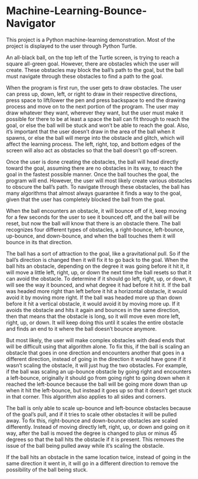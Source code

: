 # Machine-Learning-Bounce-Navigator

This project is a Python machine-learning demonstration. Most of the project is displayed to the user through Python Turtle. 

An all-black ball, on the top left of the Turtle screen, is trying to reach a square all-green goal. However, there are obstacles which the user will create. These obstacles may block the ball’s path to the goal, but the ball must navigate through these obstacles to find a path to the goal. 

When the program is first run, the user gets to draw obstacles. The user can press up, down, left, or right to draw in their respective directions, press space to lift/lower the pen and press backspace to end the drawing process and move on to the next portion of the program. The user may draw whatever they want, wherever they want, but the user must make it possible for there to be at least a space the ball can fit through to reach the goal, or else the ball will be stuck and won’t be able to reach the goal. Also, it’s important that the user doesn’t draw in the area of the ball when it spawns, or else the ball will merge into the obstacle and glitch, which will affect the learning process. The left, right, top, and bottom edges of the screen will also act as obstacles so that the ball doesn’t go off-screen.

Once the user is done creating the obstacles, the ball will head directly toward the goal, assuming there are no obstacles in its way, to reach the goal in the fastest possible manner. Once the ball touches the goal, the program will end. However, the user will most likely create various obstacles to obscure the ball’s path. To navigate through these obstacles, the ball has many algorithms that almost always guarantee it finds a way to the goal, given that the user has completely blocked the ball from the goal. 

When the ball encounters an obstacle, it will bounce off of it, keep moving for a few seconds for the user to see it bounced off, and the ball will be reset, but now the ball will know that there is an obstacle there. The ball recognizes four different types of obstacles, a right-bounce, left-bounce, up-bounce, and down-bounce, and when the ball touches them it will bounce in its that direction. 

The ball has a sort of attraction to the goal, like a gravitational pull. So if the ball’s direction is changed then it will fix it to go back to the goal. When the ball hits an obstacle, depending on the degree it was going before it hit it, it will move a little left, right, up, or down the next time the ball resets so that it can avoid the obstacle. To determine if it should go left, right, up, or down, it will see the way it bounced, and what degree it had before it hit it. If the ball was headed more right than left before it hit a horizontal obstacle, it would avoid it by moving more right. If the ball was headed more up than down before it hit a vertical obstacle, it would avoid it by moving more up. If it avoids the obstacle and hits it again and bounces in the same direction, then that means that the obstacle is long, so it will move even more left, right, up, or down. It will keep doing this until it scales the entire obstacle and finds an end to it where the ball doesn’t bounce anymore.

But most likely, the user will make complex obstacles with dead ends that will be difficult using that algorithm alone. To fix this, if the ball is scaling an obstacle that goes in one direction and encounters another that goes in a different direction, instead of going in the direction it would have gone if it wasn’t scaling the obstacle, it will just hug the two obstacles. For example, if the ball was scaling an up-bounce obstacle by going right and encounters a left-bounce, originally it should go from going right to going down when it reached the left-bounce because the ball will be going more down than up when it hit the left-bounce, but instead it goes up so that it doesn’t get stuck in that corner. This algorithm also applies to all sides and corners. 

The ball is only able to scale up-bounce and left-bounce obstacles because of the goal’s pull, and if it tries to scale other obstacles it will be pulled away. To fix this, right-bounce and down-bounce obstacles are scaled differently. Instead of moving directly left, right, up, or down and going on it way, after the ball is moved the degree is changed to plus or minus 45 degrees so that the ball hits the obstacle if it is present. This removes the issue of the ball being pulled away while it’s scaling the obstacle.

If the ball hits an obstacle in the same location twice, instead of going in the same direction it went in, it will go in a different direction to remove the possibility of the ball being stuck.
